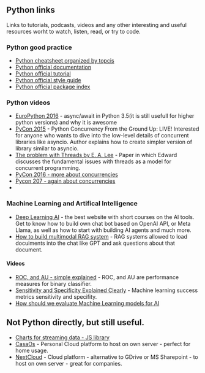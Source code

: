 ## Python links
Links to tutorials, podcasts, videos and any other interesting and useful resources worht to watch, listen, read, or try to code.

### Python good practice

- [Python cheatsheet organized by topcis](https://www.pythonsheets.com/)
- [Python official documentation](https://docs.python.org/3/)
- [Python official tutorial](https://docs.python.org/3/tutorial/index.html)
- [Python official style guide](https://www.python.org/dev/peps/pep-0008/)
- [Python official package index](https://pypi.org/)

### Python videos

- [EuroPython 2016](https://www.youtube.com/watch?v=m28fiN9y_r8) - async/await in Python 3.5(it is still usefull for higher python versions) and why it is awesome
- [PyCon 2015](https://www.youtube.com/watch?v=MCs5OvhV9S4) - Python Concurrency From the Ground Up: LIVE! Interested for anyone who wants to dive into the low-level details of concurrent libraries like asyncio. Author explains how to create simpler version of library similar to asyncio.
- [The problem with Threads by E. A. Lee](https://www2.eecs.berkeley.edu/Pubs/TechRpts/2006/EECS-2006-1.pdf) - Paper in which Edward discusses the fundamental issues with threads as a model for concurrent programming.
- [PyCon 2016 - more about concurrencies](https://www.youtube.com/watch?v=Bv25Dwe84g0)
- [Pycon 207 - again about concurrencies](https://www.youtube.com/watch?v=9zinZmE3Ogk)
- 


### Machine Learning and Artifical Intelligence

- [Deep Learning AI](https://learn.deeplearning.ai/) - the best website with short courses on the AI tools. Get to know how to build own chat bot based on OpenAI API, or Meta Llama, as well as how to start with building AI agents and much more.
- [How to build multimodal RAG system](https://www.youtube.com/watch?v=Rg35oYuus-w) - RAG systems allowed to load docuiments into the chat like GPT and ask questions about that document.

#### Videos

- [ROC, and AU - simple explained](https://www.youtube.com/watch?v=4jRBRDbJemM) - ROC, and AU are performance measures for binary classifier.
- [Sensitivity and Specificity Explained Clearly](https://www.youtube.com/watch?v=Z5TtopYX1Gc) - Machine learning success metrics sensitivity and specifity.
- [How should we evaluate Machine Learning models for AI](https://www.youtube.com/watch?v=7CcSm0PAr-Y)


## Not Python directly, but still useful.

- [Charts for streaming data - JS library](http://smoothiecharts.org)
- [CasaOs](https://casaos.zimaspace.com/) - Personal Cloud platform to host on own server - perfect for home usage.
- [NextCloud](https://nextcloud.com/) - Cloud platform - alternative to GDrive or MS Sharepoint - to host on own server - great for companies.
